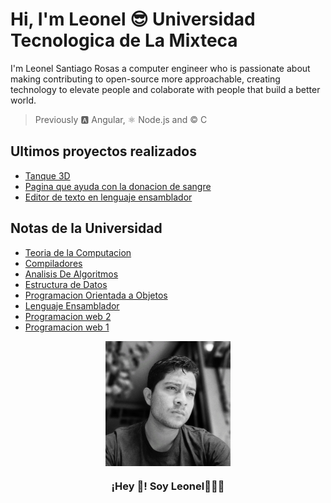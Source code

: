

# Hi, I'm Leonel 😎 Universidad Tecnologica de La Mixteca
I'm Leonel Santiago Rosas a computer engineer who is passionate about making contributing to open-source more approachable, creating technology to elevate people and colaborate with people that build a better world. 
> Previously 🅰️ Angular, ⚛️ Node.js and ©️ C
## Ultimos proyectos realizados 
- [Tanque 3D](https://github.com/leonelSantiago22/Tanques3D)
- [Pagina que ayuda con la donacion de sangre](https://github.com/leonelSantiago22/donacion)
- [Editor de texto en lenguaje ensamblador](https://github.com/leonelSantiago22/editor-de-texto-lenguaje-ensamblador)
## Notas de la Universidad 
- [Teoria de la Computacion](https://github.com/leonelSantiago22/Teoria_Computacion)
- [Compiladores ](https://github.com/leonelSantiago22/Compiladores)
- [Analisis De Algoritmos](https://github.com/leonelSantiago22/AnalisisDeAlgoritmos)
- [Estructura de Datos](https://github.com/leonelSantiago22/EstrucDatosSemestre2)
- [Programacion Orientada a Objetos](https://github.com/leonelSantiago22/POO3erSemestre)
- [Lenguaje Ensamblador](https://github.com/leonelSantiago22/LenguajeEnsamblador)
- [Programacion web 2](https://github.com/leonelSantiago22/programacionweb2)
- [Programacion web 1](https://github.com/leonelSantiago22/programacionweb1)


<p align="center" width="300">
   <img align="center" width="200" src="https://github.com/leonelSantiago22/leonelSantiago22/blob/main/WhatsApp%20Image%202023-05-23%20at%2010.54.35%20PM.jpeg" />
   <h3 align="center">¡Hey 👋! Soy  Leonel👨🏻‍💻</h3>
</p>
